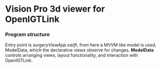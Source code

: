 # Vision Pro 3d viewer for OpenIGTLink


###  Program structure

Entry point is *surgeryViewApp.swift*, from here a MVVM like model is used, ModelData, which the declarative views observe for changes.
**ModelData** controls arranging views, layout functionality, and interaction with OpenIGTLink.

